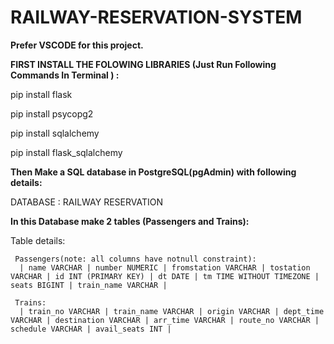 # RAILWAY-RESERVATION-SYSTEM

**Prefer VSCODE for this project.**


**FIRST INSTALL THE FOLOWING LIBRARIES (Just Run Following Commands In Terminal ) :**

pip install flask

pip install psycopg2

pip install sqlalchemy

pip install flask_sqlalchemy





**Then Make a SQL database in PostgreSQL(pgAdmin) with following details:**
  
  DATABASE : RAILWAY RESERVATION

 **In this Database make 2 tables (Passengers and Trains):**
  
  Table details:
     
     Passengers(note: all columns have notnull constraint):
      | name VARCHAR | number NUMERIC | fromstation VARCHAR | tostation VARCHAR | id INT (PRIMARY KEY) | dt DATE | tm TIME WITHOUT TIMEZONE | seats BIGINT | train_name VARCHAR |

     Trains:
      | train_no VARCHAR | train_name VARCHAR | origin VARCHAR | dept_time VARCHAR | destination VARCHAR | arr_time VARCHAR | route_no VARCHAR | schedule VARCHAR | avail_seats INT |  


